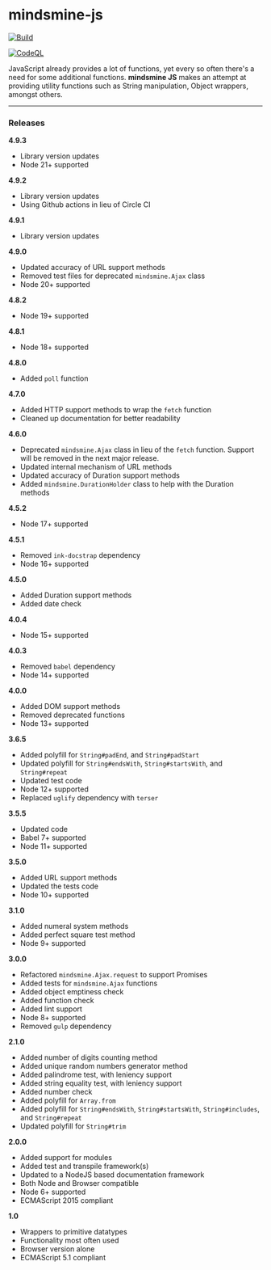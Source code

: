 # mindsmine-js #

[![Build](https://github.com/mindsmine/mindsmine-js/actions/workflows/node.js.yml/badge.svg)](https://github.com/mindsmine/mindsmine-js/actions/workflows/node.js.yml)

[![CodeQL](https://github.com/mindsmine/mindsmine-js/actions/workflows/codeql-analysis.yml/badge.svg)](https://github.com/mindsmine/mindsmine-js/actions/workflows/codeql-analysis.yml)

JavaScript already provides a lot of functions, yet every so often there's a need for some additional functions.
**mindsmine JS** makes an attempt at providing utility functions such as String manipulation, Object wrappers, amongst
others.

---

### Releases ###

**4.9.3**
* Library version updates
* Node 21+ supported

**4.9.2**
* Library version updates
* Using Github actions in lieu of Circle CI

**4.9.1**
* Library version updates

**4.9.0**
* Updated accuracy of URL support methods
* Removed test files for deprecated `mindsmine.Ajax` class
* Node 20+ supported

**4.8.2**
* Node 19+ supported

**4.8.1**
* Node 18+ supported

**4.8.0**
* Added `poll` function

**4.7.0**
* Added HTTP support methods to wrap the `fetch` function
* Cleaned up documentation for better readability

**4.6.0**
* Deprecated `mindsmine.Ajax` class in lieu of the `fetch` function. Support will be removed in the next major release.
* Updated internal mechanism of URL methods
* Updated accuracy of Duration support methods
* Added `mindsmine.DurationHolder` class to help with the Duration methods

**4.5.2**
* Node 17+ supported

**4.5.1**
* Removed `ink-docstrap` dependency
* Node 16+ supported

**4.5.0**
* Added Duration support methods
* Added date check

**4.0.4**
* Node 15+ supported

**4.0.3**
* Removed `babel` dependency
* Node 14+ supported

**4.0.0**
* Added DOM support methods
* Removed deprecated functions
* Node 13+ supported

**3.6.5**
* Added polyfill for `String#padEnd`, and `String#padStart`
* Updated polyfill for `String#endsWith`, `String#startsWith`, and `String#repeat`
* Updated test code
* Node 12+ supported
* Replaced `uglify` dependency with `terser`

**3.5.5**
* Updated code
* Babel 7+ supported
* Node 11+ supported

**3.5.0**
* Added URL support methods
* Updated the tests code
* Node 10+ supported

**3.1.0**
* Added numeral system methods
* Added perfect square test method
* Node 9+ supported

**3.0.0**
* Refactored `mindsmine.Ajax.request` to support Promises
* Added tests for `mindsmine.Ajax` functions
* Added object emptiness check
* Added function check
* Added lint support
* Node 8+ supported
* Removed `gulp` dependency

**2.1.0**
* Added number of digits counting method
* Added unique random numbers generator method
* Added palindrome test, with leniency support
* Added string equality test, with leniency support
* Added number check
* Added polyfill for `Array.from`
* Added polyfill for `String#endsWith`, `String#startsWith`, `String#includes`, and `String#repeat`
* Updated polyfill for `String#trim`

**2.0.0**
* Added support for modules
* Added test and transpile framework(s)
* Updated to a NodeJS based documentation framework
* Both Node and Browser compatible
* Node 6+ supported
* ECMAScript 2015 compliant

**1.0**
* Wrappers to primitive datatypes
* Functionality most often used
* Browser version alone
* ECMAScript 5.1 compliant
